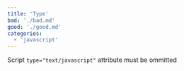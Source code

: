```yaml
---
title: 'Type'
bad: './bad.md'
good: './good.md'
categories:
  - 'javascript'
---
```


Script `type="text/javascript"` attribute must be ommitted
